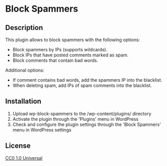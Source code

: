 # Block Spammers #
## Description ##
This plugin allows to block spammers with the following options:

*   Block spammers by IPs (supports wildcards).
*   Block IPs that have posted comments marked as spam.
*   Block comments that contain bad words.

Additional options:

*   If comment contains bad words, add the spammers IP into the blacklist.
*   When deleting spam, add IPs of spam comments into the blacklist.

## Installation ##
1.  Upload wp-block-spammers to the /wp-content/plugins/ directory
2.  Activate the plugin through the 'Plugins' menu in WordPress
3.  Check and configure the plugin settings through the 'Block Spammers' menu in WordPress settings

## License ##
[CC0 1.0 Universal](http://creativecommons.org/publicdomain/zero/1.0/legalcode)

